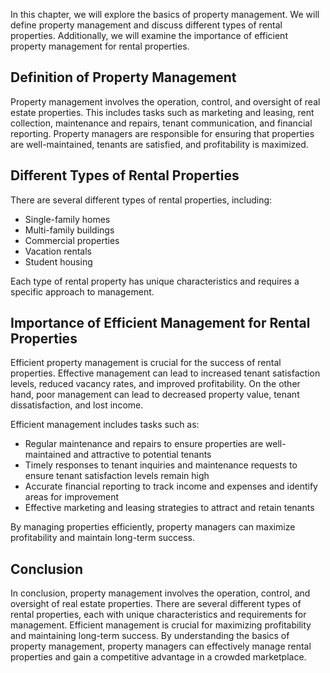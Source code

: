 
In this chapter, we will explore the basics of property management. We will define property management and discuss different types of rental properties. Additionally, we will examine the importance of efficient property management for rental properties.

Definition of Property Management
---------------------------------

Property management involves the operation, control, and oversight of real estate properties. This includes tasks such as marketing and leasing, rent collection, maintenance and repairs, tenant communication, and financial reporting. Property managers are responsible for ensuring that properties are well-maintained, tenants are satisfied, and profitability is maximized.

Different Types of Rental Properties
------------------------------------

There are several different types of rental properties, including:

* Single-family homes
* Multi-family buildings
* Commercial properties
* Vacation rentals
* Student housing

Each type of rental property has unique characteristics and requires a specific approach to management.

Importance of Efficient Management for Rental Properties
--------------------------------------------------------

Efficient property management is crucial for the success of rental properties. Effective management can lead to increased tenant satisfaction levels, reduced vacancy rates, and improved profitability. On the other hand, poor management can lead to decreased property value, tenant dissatisfaction, and lost income.

Efficient management includes tasks such as:

* Regular maintenance and repairs to ensure properties are well-maintained and attractive to potential tenants
* Timely responses to tenant inquiries and maintenance requests to ensure tenant satisfaction levels remain high
* Accurate financial reporting to track income and expenses and identify areas for improvement
* Effective marketing and leasing strategies to attract and retain tenants

By managing properties efficiently, property managers can maximize profitability and maintain long-term success.

Conclusion
----------

In conclusion, property management involves the operation, control, and oversight of real estate properties. There are several different types of rental properties, each with unique characteristics and requirements for management. Efficient management is crucial for maximizing profitability and maintaining long-term success. By understanding the basics of property management, property managers can effectively manage rental properties and gain a competitive advantage in a crowded marketplace.
